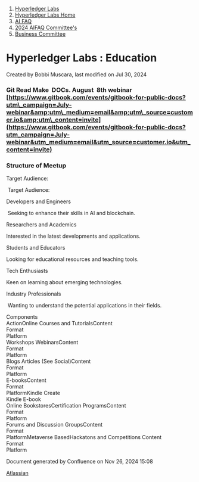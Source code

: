 1. [Hyperledger Labs](index.html)
2. [Hyperledger Labs Home](Hyperledger-Labs-Home_20283400.html)
3. [AI FAQ](AI-FAQ_20290949.html)
4. [2024 AIFAQ Committee's](2024-AIFAQ-Committee%27s_20291026.html)
5. [Business Committee](Business-Committee_20291222.html)

# Hyperledger Labs : Education

Created by Bobbi Muscara, last modified on Jul 30, 2024

### Git Read Make  DOCs. August  8th webinar [https://www.gitbook.com/events/gitbook-for-public-docs?utm\_campaign=July-webinar&amp;utm\_medium=email&amp;utm\_source=customer.io&amp;utm\_content=invite](https://www.gitbook.com/events/gitbook-for-public-docs?utm_campaign=July-webinar&utm_medium=email&utm_source=customer.io&utm_content=invite)

### Structure of Meetup

Target Audience:

 Target Audience:

Developers and Engineers

 Seeking to enhance their skills in AI and blockchain.

Researchers and Academics

Interested in the latest developments and applications.

Students and Educators

Looking for educational resources and teaching tools.

Tech Enthusiasts

Keen on learning about emerging technologies.

Industry Professionals

 Wanting to understand the potential applications in their fields.

Components  
ActionOnline Courses and TutorialsContent  
Format  
Platform  
Workshops WebinarsContent  
Format  
Platform  
Blogs Articles (See Social)Content  
Format  
Platform  
E-booksContent  
Format  
PlatformKindle Create  
Kindle E-book  
Online BookstoresCertification ProgramsContent  
Format  
Platform  
Forums and Discussion GroupsContent  
Format  
PlatformMetaverse BasedHackatons and Competitions Content  
Format  
Platform

Document generated by Confluence on Nov 26, 2024 15:08

[Atlassian](http://www.atlassian.com/)
